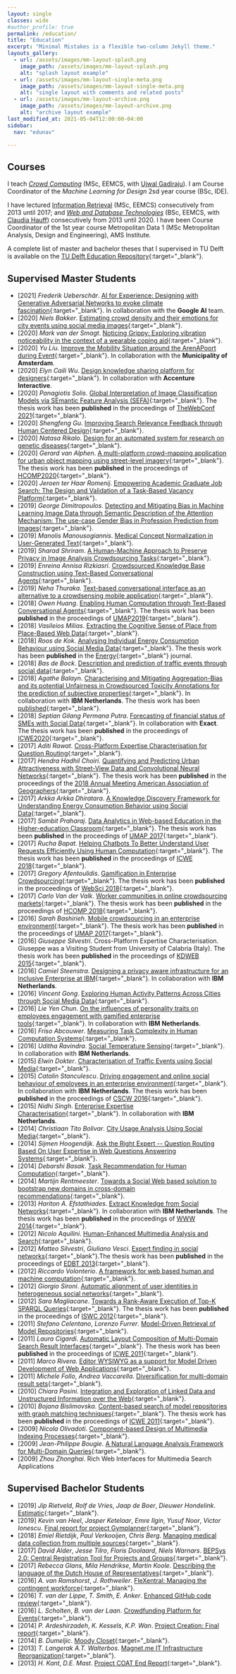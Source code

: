 ```yaml
---
layout: single
classes: wide
#author_profile: true
permalink: /education/
title: "Education"
excerpt: "Minimal Mistakes is a flexible two-column Jekyll theme."
layouts_gallery:
  - url: /assets/images/mm-layout-splash.png
    image_path: /assets/images/mm-layout-splash.png
    alt: "splash layout example"
  - url: /assets/images/mm-layout-single-meta.png
    image_path: /assets/images/mm-layout-single-meta.png
    alt: "single layout with comments and related posts"
  - url: /assets/images/mm-layout-archive.png
    image_path: /assets/images/mm-layout-archive.png
    alt: "archive layout example"
last_modified_at: 2021-05-04T12:00:00-04:00
sidebar:
  nav: "edunav"

---
```


## Courses

I teach [_Crowd Computing_](https://studiegids.tudelft.nl/a101_displayCourse.do?course_id=55281) (MSc, EEMCS,  with [Ujwal Gadiraju](http://ujwalgadiraju.com)). I am Course Coordinator of the _Machine Learning for Design_ 2sd year course (BSc, IDE).

I have lectured  [Information Retrieval](https://studiegids.tudelft.nl/a101_displayCourse.do?course_id=38328) (MSc, EEMCS) consecutively from 2013 until 2017; and [_Web and Database Technologies_](https://studiegids.tudelft.nl/a101_displayCourse.do?course_id=48438) (BSc, EEMCS, with [Claudia Hauff](https://chauff.github.io)) consecutively from 2013 until 2020. I have been Course Coordinator of the 1st year course Metropolitan Data 1 (MSc Metropolitan Analysis, Design and Engineering), AMS Institute.

A complete list of master and bachelor theses that I supervised in TU Delft is available on the [TU Delft Education Repository](https://repository.tudelft.nl/islandora/search/bozzon?collection=education){:target="_blank"}.

## Supervised Master Students

- [2021] _Frederik Ueberschär_. [AI for Experience: Designing with Generative Adversarial Networks to evoke climate fascination](http://resolver.tudelft.nl/uuid:731b92cc-ec9e-4543-a608-c0edbdb14aaf){:target="_blank"}. In collaboration with the **Google AI** team.
- [2020] _Niels Bakker_. [Estimating crowd density and their emotions for city events using social media images](http://resolver.tudelft.nl/uuid:7f49777f-a380-4afa-addb-20a74280e5e3){:target="_blank"}.
- [2020] _Mark van der Smagt_. [Noticing Grippy: Exploring vibration noticeability in the context of a wearable coping aid](http://resolver.tudelft.nl/uuid:9c86f006-90e9-429d-9b6b-d43e3e8d2655){:target="_blank"}.
- [2020] _Yu Liu_. [Improve the Mobility Situation around the ArenAPoort during Event](http://resolver.tudelft.nl/uuid:6ea658cd-1e8f-4419-b450-53f633ab4b76){:target="_blank"}. In collaboration with the **Municipality of Amsterdam**.
- [2020] _Elyn Caili Wu_. [Design knowledge sharing platform for designers](http://resolver.tudelft.nl/uuid:8b6344a2-5781-49a9-a6fb-a413bd38e92c){:target="_blank"}. In collaboration with **Accenture Interactive**. 
- [2020] _Panagiotis Solis_. [Global Interpretation of Image Classification Models via SEmantic Feature Analysis (SEFA)](http://resolver.tudelft.nl/uuid:6925ccc5-55b6-4f0f-b1c8-57a227b3e25f){:target="_blank"}. The thesis work has been **published** in the proceedings of [TheWebConf 2021](https://www.youtube.com/watch?v=ETnD7U42QOE){:target="_blank"}. 
- [2020] _Shengfeng Gu_. [Improving Search Relevance Feedback through Human Centered Design](http://resolver.tudelft.nl/uuid:fad805a9-136b-49a7-a2e8-228b37ba597f){:target="_blank"}.
- [2020] _Natasa Rikalo_. [Design for an automated system for research on genetic diseases](http://resolver.tudelft.nl/uuid:3dc6b272-f319-4511-9a68-673a3543c0ce){:target="_blank"}.
- [2020] _Gerard van Alphen_. [A multi-platform crowd-mapping application for urban object mapping using street-level imagery](http://resolver.tudelft.nl/uuid:5993ee69-7f22-48e3-8edc-234abbc75d13){:target="_blank"}. The thesis work has been **published** in the proceedings of [HCOMP2020](https://ojs.aaai.org/index.php/HCOMP/article/view/7472){:target="_blank"}. 
- [2020] _Jeroen ter Haar Romenij_. [Empowering Academic Graduate Job Search: The Design and Validation of a Task-Based Vacancy Platform](http://resolver.tudelft.nl/uuid:a4c9d854-6905-4cd4-a335-4fdb4767d225){:target="_blank"}.
- [2019] _George Dimitropoulos_. [Detecting and Mitigating Bias in Machine Learning Image Data through Semantic Description of the Attention Mechanism: The use-case Gender Bias in Profession Prediction from Images](http://resolver.tudelft.nl/uuid:38ec92a5-e140-4c2a-8083-4cdfb3264e8a){:target="_blank"}.
- [2019] _Manolis Manousogiannis_. [Medical Concept Normalization in User-Generated Text](http://resolver.tudelft.nl/uuid:2ded3311-51df-484a-9afa-c713eca1a36b){:target="_blank"}.
- [2019] _Sharad Shriram_. [A Human-Machine Approach to Preserve Privacy in Image Analysis Crowdsourcing Tasks](http://resolver.tudelft.nl/uuid:30846529-9080-4945-8502-dc962ec00bf3){:target="_blank"}.
- [2019] _Enreina Annisa Rizkiasri_. [Crowdsourced Knowledge Base Construction using Text-Based Conversational Agents](http://resolver.tudelft.nl/uuid:877f5299-ac54-4b8b-9b49-1d237d55e661){:target="_blank"}.
- [2019] _Neha Thuraka_. [Text-based conversational interface as an alternative to a crowdsensing mobile application](http://resolver.tudelft.nl/uuid:47dd983a-0fef-4a8a-a100-5d0603cae9d5){:target="_blank"}.
- [2018] _Owen Huang_. [Enabling Human Computation through Text-Based Conversational Agents](http://resolver.tudelft.nl/uuid:6d8fe884-740a-4947-8974-12d6f0237394){:target="_blank"}. The thesis work has been **published** in the proceedings of [UMAP2019](https://doi.org/10.1007/978-3-319-20267-9\\_26){:target="_blank"}.  
- [2018] _Vasileios Milias_. [Extracting the Cognitive Sense of Place from Place-Based Web Data](http://resolver.tudelft.nl/uuid:4ec2dbf2-7096-4fbf-89d0-e800d3b80862){:target="_blank"}.
- [2018] _Roos de Kok_. [Analysing Individual Energy Consumption Behaviour using Social Media Data](http://resolver.tudelft.nl/uuid:54acc2c2-5622-48e1-81cb-b2f701864c81){:target="_blank"}. The thesis work has been **published** in the [Energy](https://doi.org/10.3390/en12010015){:target="_blank"} journal. 
- [2018] _Bas de Bock_. [Description and prediction of traffic events through social data](http://resolver.tudelft.nl/uuid:ec6e8914-2c6c-41d7-89b1-cbd39e7f6867){:target="_blank"}.
- [2018] _Agathe Balayn_. [Characterising and Mitigating Aggregation-Bias and its potential Unfairness in Crowdsourced Toxicity Annotations for the prediction of subjective properties](http://resolver.tudelft.nl/uuid:ae6f1fae-980a-4a3c-b3ea-7ae56a477d01){:target="_blank"}. In collaboration with **IBM Netherlands**. The thesis work has been [published](http://ceur-ws.org/Vol-2276/paper7.pdf){:target="_blank"}. 
- [2018] _Septian Gilang Permana Putra_. [Forecasting of financial status of SMEs with Social Data](http://resolver.tudelft.nl/uuid:c13e9430-9118-495c-9b36-2c6407ee8401){:target="_blank"}. In collaboration with **Exact**. The thesis work has been **published** in the proceedings of [ICWE2020](https://link.springer.com/chapter/10.1007/978-3-030-50578-3_9){:target="_blank"}.  
- [2017] _Aditi Rawat_. [Cross-Platform Expertise Characterisation for Question Routing](http://resolver.tudelft.nl/uuid:3c99ceca-d210-47d7-8096-7a5d1138462f){:target="_blank"}.
- [2017] _Hendra Hadhil Choiri_. [Quantifying and Predicting Urban Attractiveness with Street-View Data and Convolutional Neural Networks](http://resolver.tudelft.nl/uuid:b7508d73-a76e-4503-b7ef-784fb4d713d9){:target="_blank"}. The thesis work has been **published** in the proceedings of the [2018 Annual Meeting American Association of Geographers](http://resolver.tudelft.nl/uuid:44da4f2f-d7f3-4b90-8086-bfbbf5952824){:target="_blank"}.
- [2017] _Arkka Arkka Dhiratara_. [A Knowledge Discovery Framework for Understanding Energy Consumption Behavior using Social Data](http://resolver.tudelft.nl/uuid:7bebc8a4-03a9-4d59-b18b-8ce8a67e359e){:target="_blank"}.
- [2017] _Sambit Praharaj_. [ Data Analytics in Web-based Education in the Higher-education Classroom](http://resolver.tudelft.nl/uuid:e55389c3-3966-40f5-bf83-a8f9c6c393f0){:target="_blank"}. The thesis work has been **published** in the proceedings of [UMAP 2017](https://dl.acm.org/doi/abs/10.1145/3079628.3079671){:target="_blank"}.
- [2017] _Rucha Bapat_. [Helping Chatbots To Better Understand User Requests Efficiently Using Human Computation](http://resolver.tudelft.nl/uuid:90d24571-dbca-4bd9-afe6-af718ea3d5c8){:target="_blank"}. The thesis work has been **published** in the proceedings of [ICWE 2018](https://link.springer.com/chapter/10.1007/978-3-319-91662-0_8){:target="_blank"}.
- [2017] _Gregory Afentoulidis_. [Gamification in Enterprise Crowdsourcing](http://resolver.tudelft.nl/uuid:9833d7d1-3b38-46a6-92d1-eaa8711ef0c0){:target="_blank"}. The thesis work has been **published** in the proceedings of [WebSci 2018](https://dl.acm.org/doi/10.1145/3201064.3201094){:target="_blank"}.
- [2017] _Carlo Van der Valk_. [Worker communities in online crowdsourcing markets](http://resolver.tudelft.nl/uuid:66d12344-aa11-46f7-a689-3ec97a74f342){:target="_blank"}. The thesis work has been **published** in the proceedings of [HCOMP 2018](https://doc.rero.ch/record/309215){:target="_blank"}.
- [2016] _Sarah Bashirieh_. [Mobile crowdsourcing in an enterprise environment](http://resolver.tudelft.nl/uuid:2db8fe18-436c-4c76-9947-014e33ddffcf){:target="_blank"}. The thesis work has been **published** in the proceedings of [UMAP 2017](https://dl.acm.org/doi/abs/10.1145/3079628.3079692){:target="_blank"}.
- [2016] _Giuseppe Silvestri_. Cross-Platform Expertise Characterisation. Giuseppe was a Visiting Student from University of Calabria (Italy). The thesis work has been **published** in the proceedings of [KDWEB 2015](http://ceur-ws.org/Vol-1489/paper-05.pdf){:target="_blank"}. 
- [2016] _Camiel Steenstra_. [Designing a privacy aware infrastructure for an Inclusive Enterprise at IBM](http://resolver.tudelft.nl/uuid:e0704a99-6b12-4fc0-8310-c7cbabfe5a8d){:target="_blank"}. In collaboration with **IBM Netherlands**.
- [2016] _Vincent Gong_. [Exploring Human Activity Patterns Across Cities through Social Media Data](http://resolver.tudelft.nl/uuid:724e13c7-6ee9-45f5-a765-d36d6ce1d5e6){:target="_blank"}.
- [2016] _Lie Yen Chun_. [On the influences of personality traits on employees engagement with gamified enterprise tools](http://resolver.tudelft.nl/uuid:9203ba22-72e0-4da5-bb50-f9e88339cc9a){:target="_blank"}. In collaboration with **IBM Netherlands**.
- [2016] _Friso Abcouwer_. [Measuring Task Complexity in Human Computation Systems](http://resolver.tudelft.nl/uuid:543100c9-6712-4fd3-a8fd-34e03a714734){:target="_blank"}.
- [2016] _Uditha Ravindra_. [Social Temperature Sensing](http://resolver.tudelft.nl/uuid:021d1ea2-12ab-477e-b23e-77875eed6b9d){:target="_blank"}. In collaboration with **IBM Netherlands**.
- [2015] _Elwin Dokter_. [Characterisation of Traffic Events using Social Media](http://resolver.tudelft.nl/uuid:19ff7562-8319-4227-9154-5d5b50150377){:target="_blank"}. 
- [2015] _Catalin Stanculescu_. [Driving engagement and online social behaviour of employees in an enterprise environment](http://resolver.tudelft.nl/uuid:1b0159c6-abe8-4c57-a407-a1e255abc1c1){:target="_blank"}. In collaboration with **IBM Netherlands**. The thesis work has been **published** in the proceedings of [CSCW 2016](https://dl.acm.org/doi/abs/10.1145/2818048.2820061){:target="_blank"}. 
- [2015] _Nidhi Singh_. [Enterprise Expertise Characterisation](http://resolver.tudelft.nl/uuid:e77bc353-149a-401d-baef-938450da160d){:target="_blank"}. In collaboration with **IBM Netherlands**.
- [2014] _Christiaan Tito Bolivar_. [City Usage Analysis Using Social Media](http://resolver.tudelft.nl/uuid:b661af96-8e4c-4266-a565-4e232080ce6d){:target="_blank"}. 
- [2014] _Sijmen Hoogendijk_. [Ask the Right Expert -- Question Routing Based On User Expertise in Web Questions Answering Systems](http://resolver.tudelft.nl/uuid:2bc3eea7-4ba7-4d3f-86f7-05ee1ade1e08){:target="_blank"}. 
- [2014] _Debarshi Basak_. [Task Recommendation for Human Computation](http://resolver.tudelft.nl/uuid:64e9b3b9-aade-4121-959a-e2526be5a6bd){:target="_blank"}.
- [2014] _Martijn Rentmeester_. [Towards a Social Web based solution to bootstrap new domains in cross-domain recommendations](http://resolver.tudelft.nl/uuid:0c5d66b1-1470-44e1-b1d6-e02de00c9b8b){:target="_blank"}.
- [2013] _Hariton A. Efstathiades_. [Extract Knowledge from Social Networks](http://resolver.tudelft.nl/uuid:4681f604-ef07-4ac8-86bf-42257e6c96ed){:target="_blank"}. In collaboration with **IBM Netherlands**. The thesis work has been **published** in the proceedings of [WWW 2014](https://dl.acm.org/doi/abs/10.1145/2567948.2576938){:target="_blank"}.
- [2012] _Nicolo Aquilini_. [Human-Enhanced Multimedia Analysis and Search](http://hdl.handle.net/10589/64381){:target="_blank"}.
- [2012] _Matteo Silvestri_, _Giuliano Vesci_. [Expert finding in social networks](http://hdl.handle.net/10589/59803){:target="_blank"}.The thesis work has been **published** in the proceedings of [EDBT 2013](https://dl.acm.org/doi/abs/10.1145/2452376.2452451){:target="_blank"}.
- [2012] _Riccardo Volonterio_. [A framework for web based human and machine computation](http://hdl.handle.net/10589/64241){:target="_blank"}.
- [2012] _Giorgio Sironi_. [Automatic alignment of user identities in heterogeneous social networks](http://hdl.handle.net/10589/64441){:target="_blank"}.
- [2012] _Sara Magliacane_. [Towards a Rank-Aware Execution of Top-K SPARQL Queries](http://hdl.handle.net/10589/17362){:target="_blank"}. The thesis work has been **published** in the proceedings of [ISWC 2012](https://link.springer.com/chapter/10.1007/978-3-642-35176-1_22){:target="_blank"}.
- [2011] _Stefano Celentano_, _Lorenzo Furrer_. [Model-Driven Retrieval of Model Repositories](http://hdl.handle.net/10589/17362){:target="_blank"}.
- [2011] _Laura Cigardi_. [Automatic Layout Composition of Multi-Domain Search Result Interfaces](){:target="_blank"}. The thesis work has been **published** in the proceedings of [ICWE 2011](https://link.springer.com/chapter/10.1007/978-3-642-22233-7_28){:target="_blank"}.
- [2011] _Marco Rivera_. [Editor WYSIWYG as a support for Model Driven Development of Web Applications](http://hdl.handle.net/10589/16982){:target="_blank"}.
- [2011] _Michele Follo_, _Andrea Vaccarella_. [Diversification for multi-domain result sets](http://hdl.handle.net/10589/6102){:target="_blank"}.
- [2010] _Chiara Pasini_. [Integration and Exploration of Linked Data and Unstructured Information over the Web](http://hdl.handle.net/10589/11688){:target="_blank"}.
- [2010] _Bojana Bislimovska_. [Content-based search of model repositories with graph matching techniques](http://hdl.handle.net/10589/5923){:target="_blank"}. The thesis work has been **published** in the proceedings of [ICWE 2011](https://link.springer.com/chapter/10.1007/978-3-642-22233-7_7){:target="_blank"}.
- [2009] _Nicola Olivadoti_. [Component-based Design of Multimedia Indexing Processes](http://hdl.handle.net/10589/11688){:target="_blank"}.
- [2009] _Jean-Philippe Bougie_. [A Natural Language Analysis Framework for Multi-Domain Queries](http://hdl.handle.net/10589/5923){:target="_blank"}.
- [2009] _Zhou Zhonghai_. Rich Web Interfaces for Multimedia Search Applications


## Supervised Bachelor Students

- [2019] _Jip Rietveld_, _Rolf de Vries_, _Jaap de Boer_, _Dieuwer Hondelink_. [Estimatic](http://resolver.tudelft.nl/uuid:c2c6ee21-de0d-4a6b-8d78-7ee7de1f1e00){:target="_blank"}.
- [2019] _Kevin van Heel_, _Jasper Ketelaar_, _Emre Ilgin_, _Yusuf Noor_, _Victor Ionescu_. [Final report for project Gymplanner](http://resolver.tudelft.nl/uuid:94641d1e-f636-414d-84a6-7858e1fc74aa){:target="_blank"}.
- [2018] _Emiel Rietdijk_, _Paul Verkooijen_, _Chris Berg_. [Managing medical data collection from multiple sources](http://resolver.tudelft.nl/uuid:cae2d1f6-8511-4281-9072-af5a54b28f7d){:target="_blank"}.
- [2017] _David Alder_, _Jesse Tilro_, _Floris Doolaard_, _Niels Warnars_. [BEPSys 2.0: Central Registration Tool for Projects and Groups](http://resolver.tudelft.nl/uuid:6f06fe0a-c9a7-4c5a-8bba-3d8de901be8a){:target="_blank"}.
- [2017] _Rebecca Glans_, _Mila Hendrikse_, _Martin Koole_. [Describing the language of the Dutch House of Representatives](http://resolver.tudelft.nl/uuid:4409cd55-0849-475a-a001-92f05962b630){:target="_blank"}.
- [2016] _A. van Ramshorst_, _J. Rothweiler_. [FleXentral: Managing the contingent workforce](http://resolver.tudelft.nl/uuid:b3caccc7-b111-411e-9d39-b592dde3f3f1){:target="_blank"}.
- [2016] _T. van der Lippe_, _T. Smith_, _E. Anker_. [Enhanced GitHub code review](http://resolver.tudelft.nl/uuid:52517b50-5da1-419a-b914-c276722410e4){:target="_blank"}.
- [2016] _L. Scholten_, _B. van der Laan_. [Crowdfunding Platform for Events](http://resolver.tudelft.nl/uuid:344aa257-7a0e-41e6-90e3-c32a642d70ee){:target="_blank"}.
- [2014] _P. Ardeshirzadeh_, _K. Kessels_, _K.P. Wan_. [Project Creation: Final report](http://resolver.tudelft.nl/uuid:8449ffe1-673e-4fd4-9cc9-0f4f0117ed1c){:target="_blank"}.
- [2014] _B. Dumeljic_. [Moody Closet](http://resolver.tudelft.nl/uuid:67446866-38bd-46c2-b618-1d7d256f1b1e){:target="_blank"}.
- [2013] _T. Langerak_ _A.T. Walterbos_. [Magnet.me IT Infrastructure Reorganization](http://resolver.tudelft.nl/uuid:b4a0c6a3-316f-42a3-97f7-2ab681257030){:target="_blank"}.
- [2013] _H. Kant_, _D.E. Mast_. [Project COAT End Report](http://resolver.tudelft.nl/uuid:ede4d069-e778-4a21-9811-cd62d3ecc19c){:target="_blank"}.